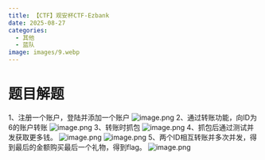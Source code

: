 ```yaml
---
title: 【CTF】观安杯CTF-Ezbank
date: 2025-08-27
categories:
  - 其他
  - 蓝队
image: images/9.webp
---
```

# 题目解题
1、注册一个账户，登陆并添加一个账户
![image.png](https://blogslimer.oss-cn-shanghai.aliyuncs.com/blog/20250828183439.png)
2、通过转账功能，向ID为6的账户转账
![image.png](https://blogslimer.oss-cn-shanghai.aliyuncs.com/blog/20250828183456.png)
3、转账时抓包
![image.png](https://blogslimer.oss-cn-shanghai.aliyuncs.com/blog/20250828183505.png)
4、抓包后通过测试并发获取更多钱。
![image.png](https://blogslimer.oss-cn-shanghai.aliyuncs.com/blog/20250828183524.png)
![image.png](https://blogslimer.oss-cn-shanghai.aliyuncs.com/blog/20250828183530.png)
5、两个ID相互转账并多次并发，得到最后的金额购买最后一个礼物，得到flag。
![image.png](https://blogslimer.oss-cn-shanghai.aliyuncs.com/blog/20250828183546.png)

